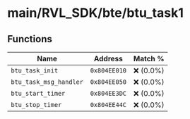 # main/RVL_SDK/bte/btu_task1

## Functions

| Name | Address | Match % |
|------|---------|---------|
| `btu_task_init` | `0x804EE010` | :x: (0.0%) |
| `btu_task_msg_handler` | `0x804EE050` | :x: (0.0%) |
| `btu_start_timer` | `0x804EE3DC` | :x: (0.0%) |
| `btu_stop_timer` | `0x804EE44C` | :x: (0.0%) |